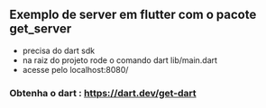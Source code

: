 ## Exemplo de server em flutter com o pacote get_server

* precisa do dart sdk
* na raiz do projeto rode o comando dart lib/main.dart
* acesse pelo localhost:8080/

### Obtenha o dart : https://dart.dev/get-dart